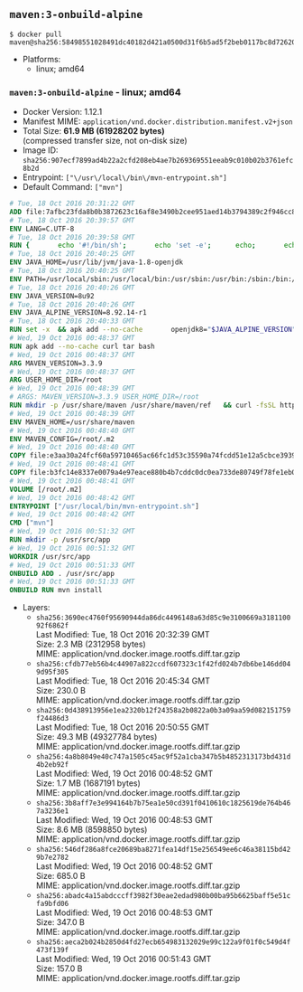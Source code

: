 ## `maven:3-onbuild-alpine`

```console
$ docker pull maven@sha256:58498551028491dc40182d421a0500d31f6b5ad5f2beb0117bc8d72620f60f5c
```

-	Platforms:
	-	linux; amd64

### `maven:3-onbuild-alpine` - linux; amd64

-	Docker Version: 1.12.1
-	Manifest MIME: `application/vnd.docker.distribution.manifest.v2+json`
-	Total Size: **61.9 MB (61928202 bytes)**  
	(compressed transfer size, not on-disk size)
-	Image ID: `sha256:907ecf7899ad4b22a2cfd208eb4ae7b269369551eeab9c010b02b3761efc8b2d`
-	Entrypoint: `["\/usr\/local\/bin\/mvn-entrypoint.sh"]`
-	Default Command: `["mvn"]`

```dockerfile
# Tue, 18 Oct 2016 20:31:22 GMT
ADD file:7afbc23fda8b0b3872623c16af8e3490b2cee951aed14b3794389c2f946cc8c7 in / 
# Tue, 18 Oct 2016 20:39:57 GMT
ENV LANG=C.UTF-8
# Tue, 18 Oct 2016 20:39:58 GMT
RUN { 		echo '#!/bin/sh'; 		echo 'set -e'; 		echo; 		echo 'dirname "$(dirname "$(readlink -f "$(which javac || which java)")")"'; 	} > /usr/local/bin/docker-java-home 	&& chmod +x /usr/local/bin/docker-java-home
# Tue, 18 Oct 2016 20:40:25 GMT
ENV JAVA_HOME=/usr/lib/jvm/java-1.8-openjdk
# Tue, 18 Oct 2016 20:40:25 GMT
ENV PATH=/usr/local/sbin:/usr/local/bin:/usr/sbin:/usr/bin:/sbin:/bin:/usr/lib/jvm/java-1.8-openjdk/jre/bin:/usr/lib/jvm/java-1.8-openjdk/bin
# Tue, 18 Oct 2016 20:40:26 GMT
ENV JAVA_VERSION=8u92
# Tue, 18 Oct 2016 20:40:26 GMT
ENV JAVA_ALPINE_VERSION=8.92.14-r1
# Tue, 18 Oct 2016 20:40:33 GMT
RUN set -x 	&& apk add --no-cache 		openjdk8="$JAVA_ALPINE_VERSION" 	&& [ "$JAVA_HOME" = "$(docker-java-home)" ]
# Wed, 19 Oct 2016 00:48:37 GMT
RUN apk add --no-cache curl tar bash
# Wed, 19 Oct 2016 00:48:37 GMT
ARG MAVEN_VERSION=3.3.9
# Wed, 19 Oct 2016 00:48:37 GMT
ARG USER_HOME_DIR=/root
# Wed, 19 Oct 2016 00:48:39 GMT
# ARGS: MAVEN_VERSION=3.3.9 USER_HOME_DIR=/root
RUN mkdir -p /usr/share/maven /usr/share/maven/ref   && curl -fsSL http://apache.osuosl.org/maven/maven-3/$MAVEN_VERSION/binaries/apache-maven-$MAVEN_VERSION-bin.tar.gz     | tar -xzC /usr/share/maven --strip-components=1   && ln -s /usr/share/maven/bin/mvn /usr/bin/mvn
# Wed, 19 Oct 2016 00:48:39 GMT
ENV MAVEN_HOME=/usr/share/maven
# Wed, 19 Oct 2016 00:48:40 GMT
ENV MAVEN_CONFIG=/root/.m2
# Wed, 19 Oct 2016 00:48:40 GMT
COPY file:e3aa30a24fcf60a59710465ac66fc1d53c35590a74fcdd51e12a5cbce393904b in /usr/local/bin/mvn-entrypoint.sh 
# Wed, 19 Oct 2016 00:48:41 GMT
COPY file:b3fc14e8337e0079a4e97eace880b4b7cddc0dc0ea733de80749f78fe1eb089a in /usr/share/maven/ref/ 
# Wed, 19 Oct 2016 00:48:41 GMT
VOLUME [/root/.m2]
# Wed, 19 Oct 2016 00:48:42 GMT
ENTRYPOINT ["/usr/local/bin/mvn-entrypoint.sh"]
# Wed, 19 Oct 2016 00:48:42 GMT
CMD ["mvn"]
# Wed, 19 Oct 2016 00:51:32 GMT
RUN mkdir -p /usr/src/app
# Wed, 19 Oct 2016 00:51:32 GMT
WORKDIR /usr/src/app
# Wed, 19 Oct 2016 00:51:33 GMT
ONBUILD ADD . /usr/src/app
# Wed, 19 Oct 2016 00:51:33 GMT
ONBUILD RUN mvn install
```

-	Layers:
	-	`sha256:3690ec4760f95690944da86dc4496148a63d85c9e3100669a318110092f6862f`  
		Last Modified: Tue, 18 Oct 2016 20:32:39 GMT  
		Size: 2.3 MB (2312958 bytes)  
		MIME: application/vnd.docker.image.rootfs.diff.tar.gzip
	-	`sha256:cfdb77eb56b4c44907a822ccdf607323c1f42fd024b7db6be146dd049d95f305`  
		Last Modified: Tue, 18 Oct 2016 20:45:34 GMT  
		Size: 230.0 B  
		MIME: application/vnd.docker.image.rootfs.diff.tar.gzip
	-	`sha256:0d438913956e1ea2320b12f24358a2b0822a0b3a09aa59d082151759f24486d3`  
		Last Modified: Tue, 18 Oct 2016 20:50:55 GMT  
		Size: 49.3 MB (49327784 bytes)  
		MIME: application/vnd.docker.image.rootfs.diff.tar.gzip
	-	`sha256:4a8b8049e40c747a1505c45ac9f52a1cba347b5b4852313173bd431d4b2eb92f`  
		Last Modified: Wed, 19 Oct 2016 00:48:52 GMT  
		Size: 1.7 MB (1687191 bytes)  
		MIME: application/vnd.docker.image.rootfs.diff.tar.gzip
	-	`sha256:3b8aff7e3e994164b7b75ea1e50cd391f0410610c1825619de764b467a3236e1`  
		Last Modified: Wed, 19 Oct 2016 00:48:53 GMT  
		Size: 8.6 MB (8598850 bytes)  
		MIME: application/vnd.docker.image.rootfs.diff.tar.gzip
	-	`sha256:546df286a8fce20689ba8271fea14df15e256549ee6c46a38115bd429b7e2782`  
		Last Modified: Wed, 19 Oct 2016 00:48:52 GMT  
		Size: 685.0 B  
		MIME: application/vnd.docker.image.rootfs.diff.tar.gzip
	-	`sha256:abadc4a15abdcccff3982f30eae2edad980b00ba95b6625baff5e51cfa9bfd06`  
		Last Modified: Wed, 19 Oct 2016 00:48:53 GMT  
		Size: 347.0 B  
		MIME: application/vnd.docker.image.rootfs.diff.tar.gzip
	-	`sha256:aeca2b024b2850d4fd27ecb654983132029e99c122a9f01f0c549d4f473f139f`  
		Last Modified: Wed, 19 Oct 2016 00:51:43 GMT  
		Size: 157.0 B  
		MIME: application/vnd.docker.image.rootfs.diff.tar.gzip
